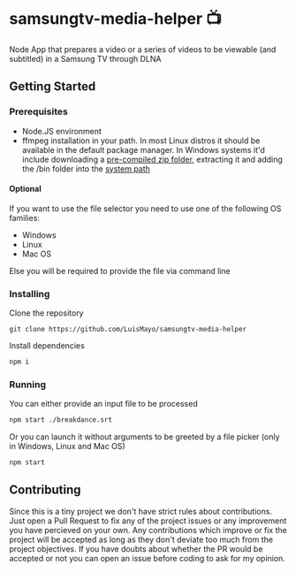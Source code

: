 # samsungtv-media-helper 📺
 Node App that prepares a video or a series of videos to be viewable (and subtitled) in a Samsung TV through DLNA

## Getting Started

### Prerequisites
 - Node.JS environment
 - ffmpeg installation in your path. In most Linux distros it should be available in the default package manager. In Windows systems it'd include downloading a [pre-compiled zip folder](https://ffmpeg.org/download.html#build-windows), extracting it and adding the /bin folder into the [system path](https://helpdeskgeek.com/windows-10/add-windows-path-environment-variable/)

#### Optional
If you want to use the file selector you need to use one of the following OS families:
 - Windows
 - Linux
 - Mac OS

Else you will be required to provide the file via command line

### Installing

Clone the repository

```
git clone https://github.com/LuisMayo/samsungtv-media-helper
```

Install dependencies
``` bash
npm i
```

### Running
You can either provide an input file to be processed
``` bash
npm start ./breakdance.srt
```

Or you can launch it without arguments to be greeted by a file picker (only in Windows, Linux and Mac OS)
``` bash
npm start
```

## Contributing
Since this is a tiny project we don't have strict rules about contributions. Just open a Pull Request to fix any of the project issues or any improvement you have percieved on your own. Any contributions which improve or fix the project will be accepted as long as they don't deviate too much from the project objectives. If you have doubts about whether the PR would be accepted or not you can open an issue before coding to ask for my opinion.